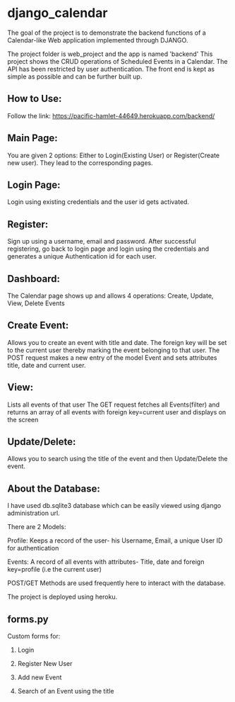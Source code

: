 # django_calendar
The goal of the project is to demonstrate the backend functions of a Calendar-like Web application implemented through DJANGO. 

The project folder is web_project and the app is named 'backend'
This project shows the CRUD operations of Scheduled Events in a Calendar. The API has been restricted by user authentication. 
The front end is kept as simple as possible and can be further built up.

## How to Use:
Follow the link: https://pacific-hamlet-44649.herokuapp.com/backend/

## Main Page:
You are given 2 options: Either to Login(Existing User) or Register(Create new user). They lead to the corresponding pages.

## Login Page: 
Login using existing credentials and the user id gets activated.

## Register:
Sign up using a username, email and password. After successful registering, go back to login page and login using the credentials and generates a unique Authentication id for each user.

## Dashboard:
The Calendar page shows up and allows 4 operations:
Create, Update, View, Delete Events 

## Create Event:
Allows you to create an event with title and date. The foreign key will be set to the current user thereby marking the event belonging to that user. 
The POST request makes a new entry of the model Event and sets attributes title, date and current user.

## View:
Lists all events of that user 
The GET request fetches all Events(filter) and returns an array of all events with foreign key=current user and displays on the screen

## Update/Delete:
Allows you to search using the title of the event and then Update/Delete the event.

## About the Database:
I have used db.sqlite3 database which can be easily viewed using django administration url.

There are 2 Models:
   
   Profile: Keeps a record of the user- his Username, Email, a unique User ID for authentication 
   
   Events: A record of all events with attributes- Title, date and foreign key=profile (i.e the current user)
   
 POST/GET Methods are used frequently here to interact with the database. 
 
 The project is deployed using heroku.
 
 ## forms.py
  Custom forms for:
  1. Login
  
  2. Register New User 
  
  3. Add new Event 
  
  4. Search of an Event using the title
